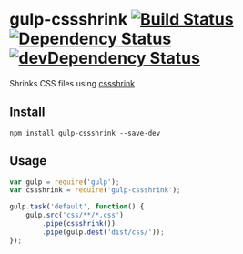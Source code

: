 # gulp-cssshrink [![Build Status](https://travis-ci.org/torrottum/gulp-cssshrink.svg)](https://travis-ci.org/torrottum/gulp-cssshrink) [![Dependency Status](https://david-dm.org/torrottum/gulp-cssshrink.svg)](https://david-dm.org/torrottum/gulp-cssshrink) [![devDependency Status](https://david-dm.org/torrottum/gulp-cssshrink/dev-status.svg)](https://david-dm.org/torrottum/gulp-cssshrink#info=devDependencies)

Shrinks CSS files using [cssshrink](http://cssshrink.com/)

## Install
`npm install gulp-cssshrink --save-dev`

## Usage
```js
var gulp = require('gulp');
var cssshrink = require('gulp-cssshrink');

gulp.task('default', function() {
    gulp.src('css/**/*.css')
        .pipe(cssshrink())
        .pipe(gulp.dest('dist/css/'));
});

```
